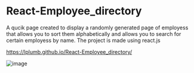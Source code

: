 # React-Employee_directory

A qucik page created to display a randomly generated page of employess that allows you to sort them alphabetically and allows you to search for certain employess by name.
The project is made using react.js

https://lplumb.github.io/React-Employee_directory/


![image](https://user-images.githubusercontent.com/74584167/122694213-4b4c6f00-d202-11eb-8cdf-ff846fe145ab.png)
